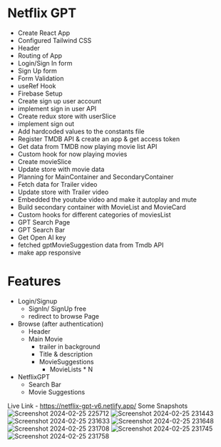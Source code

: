 # Netflix GPT

- Create React App
- Configured Tailwind CSS
- Header
- Routing of App
- Login/Sign In form
- Sign Up form
- Form Validation
- useRef Hook
- Firebase Setup
- Create sign up user account
- implement sign in user API
- Create redux store with userSlice
- implement sign out
- Add hardcoded values to the constants file
- Register TMDB API & create an app & get access token
- Get data from TMDB now playing movie list API
- Custom hook for now playing movies
- Create movieSlice
- Update store with movie data
- Planning for MainContainer and SecondaryContainer
- Fetch data for Trailer video
- Update store with Trailer video
- Embedded the youtube video and make it autoplay and mute
- Build secondary container with MovieList and MovieCard
- Custom hooks for different categories of moviesList
- GPT Search Page
- GPT Search Bar
- Get Open AI key
- fetched gptMovieSuggestion data from Tmdb API
- make app responsive

# Features

- Login/Signup
  - SignIn/ SignUp free
  - redirect to browse Page
- Browse (after authentication)
  - Header
  - Main Movie
    - trailer in background
    - Title & description
    - MovieSuggestions
      - MovieLists \* N
- NetflixGPT
  - Search Bar
  - Movie Suggestions
 
Live Link - https://netflix-gpt-v6.netlify.app/
Some Snapshots
![Screenshot 2024-02-25 225712](https://github.com/sakshi5111/Netflix-GPT/assets/72803817/b79ea050-ca2d-481d-ac55-9b50d27fa4e5)
![Screenshot 2024-02-25 231443](https://github.com/sakshi5111/Netflix-GPT/assets/72803817/9b05aa96-9b1a-44a6-80cf-d464838d5d97)
![Screenshot 2024-02-25 231633](https://github.com/sakshi5111/Netflix-GPT/assets/72803817/28f6a613-7b04-4964-9ea2-6e407e09e4a2)
![Screenshot 2024-02-25 231648](https://github.com/sakshi5111/Netflix-GPT/assets/72803817/00d72266-30b0-44ab-8b2d-ae35da5d0500)
![Screenshot 2024-02-25 231708](https://github.com/sakshi5111/Netflix-GPT/assets/72803817/8fd87eb2-b5bd-4be9-80bc-2228439b9bfc)
![Screenshot 2024-02-25 231745](https://github.com/sakshi5111/Netflix-GPT/assets/72803817/803ac51e-439a-46c2-af5a-0fd8c486fbee)
![Screenshot 2024-02-25 231758](https://github.com/sakshi5111/Netflix-GPT/assets/72803817/4f602f65-cc4a-439e-994a-43a70f003cd6)
